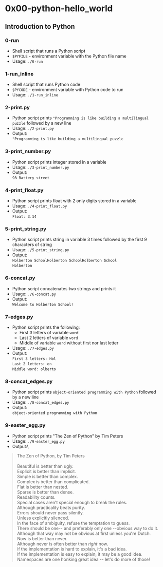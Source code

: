 # 0x00-python-hello_world

## Introduction to Python

### 0-run
* Shell script that runs a Python script
* `$PYFILE` - environment variable with the Python file name
* Usage: `./0-run`

### 1-run_inline
* Shell script that runs Python code
* `$PYCODE` - environment variable with Python code to run
* Usage: `./1-run_inline`

### 2-print.py
* Python script prints `"Programming is like building a multilingual puzzle` followed by a new line
* Usage: `./2-print.py`
* Output:\
`"Programming is like building a multilingual puzzle`

### 3-print_number.py
* Python script prints integer stored in a variable
* Usage: `./3-print_number.py`
* Output:\
`98 Battery street`

### 4-print_float.py
* Python script prints float with 2 only digits stored in a variable
* Usage: `./4-print_float.py`
* Output:\
`Float: 3.14`

### 5-print_string.py
* Python script prints string in variable 3 times followed by the first 9 characters of string
* Usage: `./5-print_string.py`
* Output:\
`Holberton SchoolHolberton SchoolHolberton School`\
`Holberton`

### 6-concat.py
* Python script concatenates two strings and prints it
* Usage: `./6-concat.py`
* Output:\
`Welcome to Holberton School!`

### 7-edges.py
* Python script prints the following:
  * First 3 letters of variable `word`
  * Last 2 letters of variable `word`
  * Middle of variable `word` without first nor last letter
* Usage: `./7-edges.py`
* Output:\
`First 3 letters: Hol`\
`Last 2 letters: on`\
`Middle word: olberto`

### 8-concat_edges.py
* Python script prints `object-oriented programming with Python` followed by a new line
* Usage: `./8-concat_edges.py`
* Output:\
`object-oriented programming with Python`

### 9-easter_egg.py
* Python script prints "The Zen of Python" by Tim Peters
* Usage: `./9-easter_egg.py`
* Output:\
>The Zen of Python, by Tim Peters\
>\
>Beautiful is better than ugly.\
>Explicit is better than implicit.\
>Simple is better than complex.\
>Complex is better than complicated.\
>Flat is better than nested.\
>Sparse is better than dense.\
>Readability counts.\
>Special cases aren't special enough to break the rules.\
>Although practicality beats purity.\
>Errors should never pass silently.\
>Unless explicitly silenced.\
>In the face of ambiguity, refuse the temptation to guess.\
>There should be one-- and preferably only one --obvious way to do it.\
>Although that way may not be obvious at first unless you're Dutch.\
>Now is better than never.\
>Although never is often better than *right* now.\
>If the implementation is hard to explain, it's a bad idea.\
>If the implementation is easy to explain, it may be a good idea.\
>Namespaces are one honking great idea -- let's do more of those!
